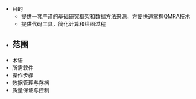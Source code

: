 - 目的
	- 提供一套严谨的基础研究框架和数据方法来源，方便快速掌握QMRA技术
	- 提供代码工具，简化计算和绘图过程
- 范围
	-
- 术语
- 所需软件
- 操作步骤
- 数据管理与存档
- 质量保证与控制